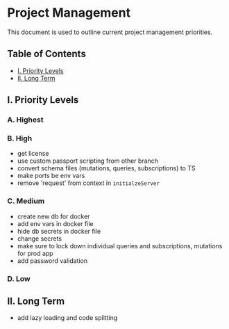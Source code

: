 # Project Management

This document is used to outline current project management priorities.

## Table of Contents

* [I. Priority Levels](#i-priority-levels)   
* [II. Long Term](#ii-long-term)   

## I. Priority Levels

### A. Highest

### B. High

* get license
* use custom passport scripting from other branch
* convert schema files (mutations, queries, subscriptions) to TS
* make ports be env vars
 * remove 'request' from context in `initialzeServer`

### C. Medium

* create new db for docker
* add env vars in docker file
* hide db secrets in docker file
* change secrets
* make sure to lock down individual queries and subscriptions, mutations for prod app
* add password validation

### D. Low

## II. Long Term  

* add lazy loading and code splitting
